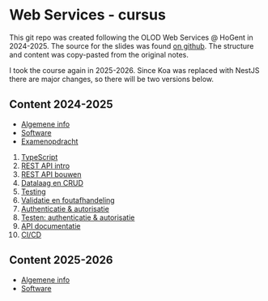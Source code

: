 # Web Services - cursus

This git repo was created following the OLOD Web Services @ HoGent in 2024-2025. The source for the slides was found [on github](https://hogent-frontendweb.github.io/webservices-cursus/#/). The structure and content was copy-pasted from the original notes.

I took the course again in 2025-2026. Since Koa was replaced with NestJS there are major changes, so there will be two versions below.

## Content 2024-2025

- [Algemene info](2024/01_algemene_info.md)
- [Software](2024/02_software.md)
- [Examenopdracht](2024/03_examenopdracht.md)

1. [TypeScript](2024/001_typescript.md)
2. [REST API intro](2024/002_rest_api_intro.md)
3. [REST API bouwen](2024/003_rest_api_bouwen.md)
4. [Datalaag en CRUD](2024/004_datalaag_en_crud.md)
5. [Testing](2024/005_testing.md)
6. [Validatie en foutafhandeling](2024/006_validatie_en_foutafhandeling.md)
7. [Authenticatie & autorisatie](2024/007_authenticatie_en_authorisatie.md)
8. [Testen: authenticatie & autorisatie](2024/008_testen_authenticatie_en_autorisatie.md)
9. [API documentatie](2024/009_api_documentatie.md)
10. [CI/CD](2024/010_ci_cd.md)

## Content 2025-2026

- [Algemene info](2025/01_algemene_info.md)
- [Software](2025/02_software.md)

